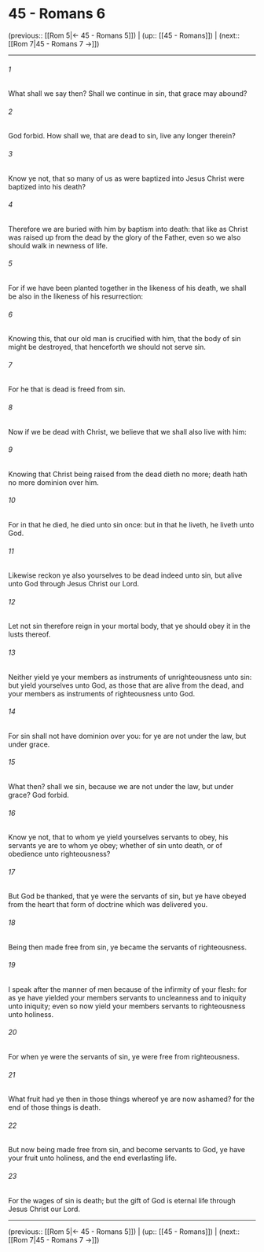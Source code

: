 # 45 - Romans 6

(previous:: [[Rom 5|← 45 - Romans 5]]) | (up:: [[45 - Romans]]) | (next:: [[Rom 7|45 - Romans 7 →]])

***


###### 1 
What shall we say then? Shall we continue in sin, that grace may abound? 

###### 2 
God forbid. How shall we, that are dead to sin, live any longer therein? 

###### 3 
Know ye not, that so many of us as were baptized into Jesus Christ were baptized into his death? 

###### 4 
Therefore we are buried with him by baptism into death: that like as Christ was raised up from the dead by the glory of the Father, even so we also should walk in newness of life. 

###### 5 
For if we have been planted together in the likeness of his death, we shall be also in the likeness of his resurrection: 

###### 6 
Knowing this, that our old man is crucified with him, that the body of sin might be destroyed, that henceforth we should not serve sin. 

###### 7 
For he that is dead is freed from sin. 

###### 8 
Now if we be dead with Christ, we believe that we shall also live with him: 

###### 9 
Knowing that Christ being raised from the dead dieth no more; death hath no more dominion over him. 

###### 10 
For in that he died, he died unto sin once: but in that he liveth, he liveth unto God. 

###### 11 
Likewise reckon ye also yourselves to be dead indeed unto sin, but alive unto God through Jesus Christ our Lord. 

###### 12 
Let not sin therefore reign in your mortal body, that ye should obey it in the lusts thereof. 

###### 13 
Neither yield ye your members as instruments of unrighteousness unto sin: but yield yourselves unto God, as those that are alive from the dead, and your members as instruments of righteousness unto God. 

###### 14 
For sin shall not have dominion over you: for ye are not under the law, but under grace. 

###### 15 
What then? shall we sin, because we are not under the law, but under grace? God forbid. 

###### 16 
Know ye not, that to whom ye yield yourselves servants to obey, his servants ye are to whom ye obey; whether of sin unto death, or of obedience unto righteousness? 

###### 17 
But God be thanked, that ye were the servants of sin, but ye have obeyed from the heart that form of doctrine which was delivered you. 

###### 18 
Being then made free from sin, ye became the servants of righteousness. 

###### 19 
I speak after the manner of men because of the infirmity of your flesh: for as ye have yielded your members servants to uncleanness and to iniquity unto iniquity; even so now yield your members servants to righteousness unto holiness. 

###### 20 
For when ye were the servants of sin, ye were free from righteousness. 

###### 21 
What fruit had ye then in those things whereof ye are now ashamed? for the end of those things is death. 

###### 22 
But now being made free from sin, and become servants to God, ye have your fruit unto holiness, and the end everlasting life. 

###### 23 
For the wages of sin is death; but the gift of God is eternal life through Jesus Christ our Lord.

***

(previous:: [[Rom 5|← 45 - Romans 5]]) | (up:: [[45 - Romans]]) | (next:: [[Rom 7|45 - Romans 7 →]])
